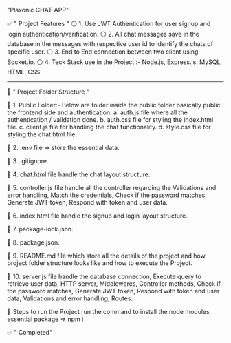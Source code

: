 "Plaxonic CHAT-APP"

✅ " Project Features "
⚪ 1. Use JWT Authentication for user signup and login authentication/verification.
⚪ 2. All chat messages save in the database in the messages with respective user id to identify the chats of specific user.
⚪ 3. End to End connection between two client using Socket.io.
⚪ 4. Teck Stack use in the Project :- Node.js, Express.js, MySQL, HTML, CSS.

---

📁 " Project Folder Structure "

🔴 1. Public Folder:- Below are folder inside the public folder basically public the frontend side and authentication.
a. auth.js file where all the authentication / validation done.
b. auth.css file for styling the index.html file.
c. client.js file for handling the chat functionality.
d. style.css file for styling the chat.html file.

🔴 2. .env file => store the essential data.

🔴 3. .gitignore.

🔴 4. chat.html file handle the chat layout structure.

🔴 5. controller.js file handle all the controller regarding the Validations and error handling, Match the credentials, Check if the password matches, Generate JWT token, Respond with token and user data.

🔴 6. index.html file handle the signup and login layout structure.

🔴 7. package-lock.json.

🔴 8. package.json.

🔴 9. README.md file which store all the details of the project and how project folder structure looks like and how to execute the Project.

🔴 10. server.js file handle the database connection, Execute query to retrieve user data, HTTP server, Middlewares, Controller methods, Check if the password matches, Generate JWT token, Respond with token and user data, Validations and error handling, Routes.

🔴 Steps to run the Project
run the command to install the node modules essential package => npm i

✅ " Completed"
